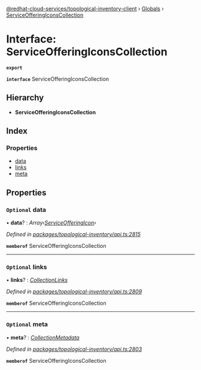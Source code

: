 [@redhat-cloud-services/topological-inventory-client](../README.md) › [Globals](../globals.md) › [ServiceOfferingIconsCollection](serviceofferingiconscollection.md)

# Interface: ServiceOfferingIconsCollection

**`export`** 

**`interface`** ServiceOfferingIconsCollection

## Hierarchy

* **ServiceOfferingIconsCollection**

## Index

### Properties

* [data](serviceofferingiconscollection.md#optional-data)
* [links](serviceofferingiconscollection.md#optional-links)
* [meta](serviceofferingiconscollection.md#optional-meta)

## Properties

### `Optional` data

• **data**? : *Array‹[ServiceOfferingIcon](serviceofferingicon.md)›*

*Defined in [packages/topological-inventory/api.ts:2815](https://github.com/RedHatInsights/javascript-clients/blob/master/packages/topological-inventory/api.ts#L2815)*

**`memberof`** ServiceOfferingIconsCollection

___

### `Optional` links

• **links**? : *[CollectionLinks](collectionlinks.md)*

*Defined in [packages/topological-inventory/api.ts:2809](https://github.com/RedHatInsights/javascript-clients/blob/master/packages/topological-inventory/api.ts#L2809)*

**`memberof`** ServiceOfferingIconsCollection

___

### `Optional` meta

• **meta**? : *[CollectionMetadata](collectionmetadata.md)*

*Defined in [packages/topological-inventory/api.ts:2803](https://github.com/RedHatInsights/javascript-clients/blob/master/packages/topological-inventory/api.ts#L2803)*

**`memberof`** ServiceOfferingIconsCollection
